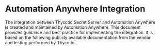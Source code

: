 [title]: # (Automation Anywhere)
[tags]: # (introduction)
[priority]: # (1)
# Automation Anywhere Integration

The integration between Thycotic Secret Server and Automation Anywhere is created and maintained by Automation Anywhere. This document provides guidance and best practice for implementing the integration. It is based on the following publicly available documentation from the vendor and testing performed by Thycotic.
